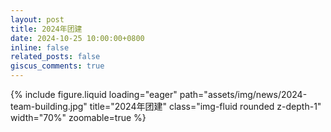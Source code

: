```yaml
---
layout: post
title: 2024年团建
date: 2024-10-25 10:00:00+0800
inline: false
related_posts: false
giscus_comments: true
---
```


{% include figure.liquid loading="eager" path="assets/img/news/2024-team-building.jpg" title="2024年团建" class="img-fluid rounded z-depth-1" width="70%" zoomable=true %}
